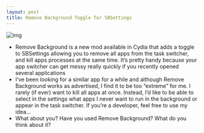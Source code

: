 ```yaml
---
layout: post
title: Remove Background Toggle for SBSettings
---
```

![img](http://media.idownloadblog.com/wp-content/uploads/2010/08/Remove-Background-e1281974141926.png)
* Remove Background is a new mod available in Cydia that adds a toggle to SBSettings allowing you to remove all apps from the task switcher, and kill apps processes at the same time. It’s pretty handy because your app switcher can get messy really quickly if you recently opened several applications
* I’ve been looking for a similar app for a while and although Remove Background works as advertised, I find it to be too “extreme” for me. I rarely (if ever) want to kill all apps at once. Instead, I’d like to be able to select in the settings what apps I never want to run in the background or appear in the task switcher. If you’re a developer, feel free to use my idea…
* What about you? Have you used Remove Background? What do you think about it?

